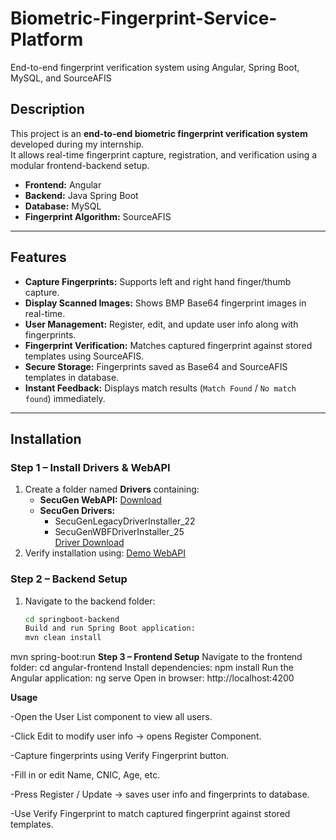 # Biometric-Fingerprint-Service-Platform
End-to-end fingerprint verification system using Angular, Spring Boot, MySQL, and SourceAFIS
## Description
This project is an **end-to-end biometric fingerprint verification system** developed during my internship.  
It allows real-time fingerprint capture, registration, and verification using a modular frontend-backend setup.

- **Frontend:** Angular  
- **Backend:** Java Spring Boot  
- **Database:** MySQL  
- **Fingerprint Algorithm:** SourceAFIS  

---

## Features
- **Capture Fingerprints:** Supports left and right hand finger/thumb capture.  
- **Display Scanned Images:** Shows BMP Base64 fingerprint images in real-time.  
- **User Management:** Register, edit, and update user info along with fingerprints.  
- **Fingerprint Verification:** Matches captured fingerprint against stored templates using SourceAFIS.  
- **Secure Storage:** Fingerprints saved as Base64 and SourceAFIS templates in database.  
- **Instant Feedback:** Displays match results (`Match Found` / `No match found`) immediately.  

---

## Installation

### Step 1 – Install Drivers & WebAPI
1. Create a folder named **Drivers** containing:  
   - **SecuGen WebAPI:** [Download](https://webapi.secugen.com/Demo1)  
   - **SecuGen Drivers:**  
     - SecuGenLegacyDriverInstaller_22  
     - SecuGenWBFDriverInstaller_25  
     [Driver Download](https://secugen.com/drivers/)  
2. Verify installation using: [Demo WebAPI](https://webapi.secugen.com/Demo1)  

### Step 2 – Backend Setup
1. Navigate to the backend folder:
   ```bash
   cd springboot-backend
   Build and run Spring Boot application:
   mvn clean install
mvn spring-boot:run
****Step 3 – Frontend Setup****
Navigate to the frontend folder:
cd angular-frontend
Install dependencies:
npm install
Run the Angular application:
ng serve
Open in browser: http://localhost:4200

****Usage****

-Open the User List component to view all users.

-Click Edit to modify user info → opens Register Component.

-Capture fingerprints using Verify Fingerprint button.

-Fill in or edit Name, CNIC, Age, etc.

-Press Register / Update → saves user info and fingerprints to database.

-Use Verify Fingerprint to match captured fingerprint against stored templates.

